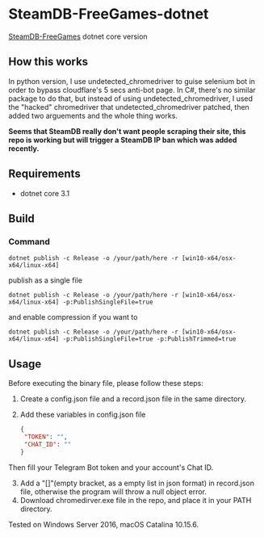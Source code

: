 # SteamDB-FreeGames-dotnet
 [SteamDB-FreeGames](https://github.com/azhuge233/SteamDB-FreeGames) dotnet core version

## How this works

In python version, I use undetected_chromedriver to guise selenium bot in order to bypass cloudflare's 5 secs anti-bot page. In C#, there's no similar package to do that, but instead of using undetected_chromedriver, I used the "hacked" chromedriver that undetected_chromedriver patched, then added two arguements and the whole thing works.

**Seems that SteamDB really don't want people scraping their site, this repo is working but will trigger a SteamDB IP ban which was added recently.**

## Requirements

- dotnet core 3.1

## Build

### Command

```
dotnet publish -c Release -o /your/path/here -r [win10-x64/osx-x64/linux-x64]
```

publish as a single file

```
dotnet publish -c Release -o /your/path/here -r [win10-x64/osx-x64/linux-x64] -p:PublishSingleFile=true
```

and enable compression if you want to

```
dotnet publish -c Release -o /your/path/here -r [win10-x64/osx-x64/linux-x64] -p:PublishSingleFile=true -p:PublishTrimmed=true
```

## Usage

Before executing the binary file, please follow these steps:

1. Create a config.json file and a record.json file in the same directory.

2. Add these variables in config.json file

   ```json
   {
   	"TOKEN": "",
   	"CHAT_ID": ""
   }
   ```
   

Then fill your Telegram Bot token and your account's Chat ID.

3. Add a "[]"(empty bracket, as a empty list in json format) in record.json file, otherwise the program will throw a null object error.
4. Download chromedirver.exe file in the repo, and place it in your PATH directory. 

Tested on Windows Server 2016, macOS Catalina 10.15.6.

